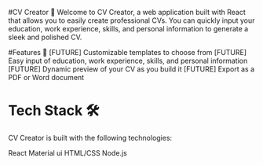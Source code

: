 #CV Creator 📝
Welcome to CV Creator, a web application built with React that allows you to easily create professional CVs. You can quickly input your education, work experience, skills, and personal information to generate a sleek and polished CV.

#Features 🎨
[FUTURE] Customizable templates to choose from
[FUTURE] Easy input of education, work experience, skills, and personal information
[FUTURE] Dynamic preview of your CV as you build it
[FUTURE] Export as a PDF or Word document

# Tech Stack 🛠
CV Creator is built with the following technologies:

React
Material ui
HTML/CSS
Node.js
